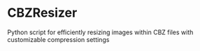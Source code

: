 # CBZResizer
Python script for efficiently resizing images within CBZ files with customizable compression settings
